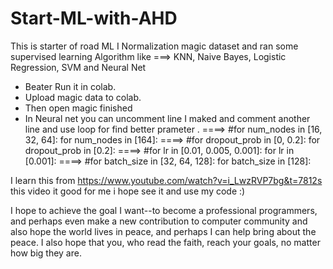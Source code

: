 # Start-ML-with-AHD
This is starter of road ML 
I Normalization magic dataset and ran some supervised learning Algorithm
like ===> KNN, Naive Bayes, Logistic Regression, SVM
and Neural Net

- Beater Run it in colab. 
- Upload magic data to colab.
- Then open magic finished
- In Neural net you can uncomment line I maked and comment another line and use loop for find better prameter .
====>   #for num_nodes in [16, 32, 64]:
        for num_nodes in [164]:
====>       #for dropout_prob in [0, 0.2]:
            for dropout_prob in [0.2]:
====>           #for lr in [0.01, 0.005, 0.001]:
                for lr in [0.001]:
====>              #for batch_size in [32, 64, 128]:
                    for batch_size in [128]:

I learn this from https://www.youtube.com/watch?v=i_LwzRVP7bg&t=7812s this video it good for me i hope see it and use my code :)

I hope to achieve the goal I want--to become a professional programmers, and perhaps even make a new contribution to computer community and also hope the world lives in peace, and perhaps I can help bring about the peace. 
I also hope that you, who read the faith, reach your goals, no matter how big they are.

